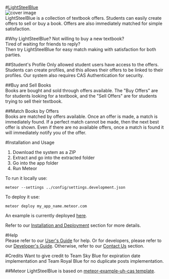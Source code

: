 #[LightSteelBlue](http://textbookmania.github.io/LightSteelBlue/)  
![cover image](https://raw.githubusercontent.com/textbookmania/LightSteelBlue/master/doc/lightsteelblue-homepage.PNG)  
LightSteelBlue is a collection of textbook offers. Students can easily create offers to sell or buy a book. Offers are also immediately matched for simple satisfaction.  


#Why LightSteelBlue? 
Not willing to buy a new textbook?  
Tired of waiting for friends to reply?  
Then try LightSteelBlue for easy match making with satisfaction for both parties.   

##Student's Profile
Only allowed student users have access to the offers. Students can create profiles, and this allows their offers to be linked to their profiles. Our system also requires CAS Authentication for security.

##Buy and Sell Books  
Books are bought and sold through offers available. The "Buy Offers" are for students looking for a textbook, and the "Sell Offers" are for students trying to sell their textbook.  
 
##Match Books by Offers  
Books are matched by offers available. Once an offer is made, a match is immediately found. If a perfect match cannot be made, then the next best offer is shown. Even if there are no available offers, once a match is found it will immediately notify you of the offer.   

#Installation and Usage  
1. Download the system as a ZIP  
2. Extract and go into the extracted folder  
3. Go into the app folder  
4. Run Meteor  
  
To run it locally use:  
```
meteor --settings ../config/settings.development.json
```
To deploy it use:  
```
meteor deploy my_app_name.meteor.com
```

An example is currently deployed [here](http://lightsteelblue-m2.meteor.com/).

Refer to our [Installation and Deployment]() section for more details.


#Help  
Please refer to our [User's Guide](https://github.com/textbookmania/LightSteelBlue/wiki/User's-Guide) for help.
Or for developers, please refer to our [Developer's Guide](https://github.com/textbookmania/LightSteelBlue/wiki/Developer's-Guide).
Otherwise, refer to our [Contact Us](https://github.com/textbookmania/LightSteelBlue/wiki/Contact-Us) section.

#Credits
Want to give credit to Team Sky Blue for expiration date implementation and Team Royal Blue for no duplicate posts
implementation.

##Meteor
LightSteelBlue is based on [meteor-example-uh-cas template](http://ics-software-engineering.github.io/meteor-example-uh-cas/).  

